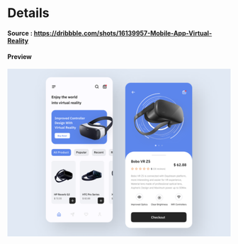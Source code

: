 # Details
#### Source : https://dribbble.com/shots/16139957-Mobile-App-Virtual-Reality
#### Preview
![Preview](mockup.png)